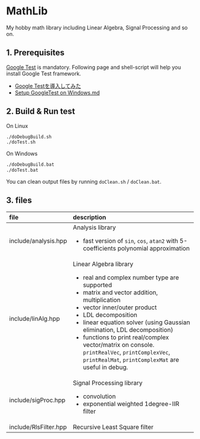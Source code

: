# MathLib

My hobby math library including Linear Algebra, Signal Processing and so on.

## 1. Prerequisites

[Google Test](https://github.com/google/googletest) is mandatory.
Following page and shell-script will help you install Google Test framework.

* [Google Testを導入してみた](https://qiita.com/y-vectorfield/items/6238cfd2d9c34aefe364)
* [Setup GoogleTest on Windows.md](https://gist.github.com/motchy869/22d873415722a1c10bc77d3f761339dc)

## 2. Build & Run test

On Linux

```sh
./doDebugBuild.sh
./doTest.sh
```

On Windows

```bat
./doDebugBuild.bat
./doTest.bat
```

You can clean output files by running `doClean.sh` / `doClean.bat`.

## 3. files

|file|description|
|:---|:---|
|include/analysis.hpp|Analysis library<ul><li>fast version of `sin`, `cos`, `atan2` with 5-coefficients polynomial approximation</li></ul>|
|include/linAlg.hpp|Linear Algebra library<ul><li>real and complex number type are supported</li><li>matrix and vector addition, multiplication</li><li>vector inner/outer product</li><li>LDL decomposition</li><li>linear equation solver (using Gaussian elimination, LDL decomposition)</li><li>functions to print real/complex vector/matrix on console. `printRealVec`, `printComplexVec`, `printRealMat`, `printComplexMat` are useful in debug.</li></ul>|
|include/sigProc.hpp|Signal Processing library<ul><li>convolution</li><li>exponential weighted 1degree-IIR filter</li></ul>|
|include/RlsFilter.hpp|Recursive Least Square filter|
